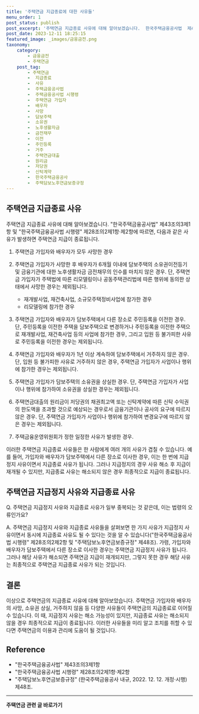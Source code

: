 ```yaml
---
title: '주택연금 지급종료에 대한 사유들'
menu_order: 1
post_status: publish
post_excerpt: '주택연금 지급종료 사유에 대해 알아보겠습니다.  한국주택금융공사법  제43조의3제1항 및  한국주택금융공사법 시행령  제28조의2제1항 제2항에 따르면, 다음과 같은 사유가 발생하면 주택연금 지급이 종료됩니다.'
post_date: 2023-12-11 18:25:15
featured_image: _images/금융금전.png
taxonomy:
    category:
        - 금융금전
        - 주택연금
    post_tag:
        - 주택연금
        -  지급종료
        -  사유
        -  주택금융공사법
        -  주택금융공사법 시행령
        -  주택연금 가입자
        -  배우자
        -  사망
        -  담보주택
        -  소유권
        -  노후생활자금
        -  금전채무
        -  이전
        -  주민등록
        -  거주
        -  주택연금대출
        -  원리금
        -  저당권
        -  신탁계약
        -  한국주택금융공사
        -  주택담보노후연금보증규정
---
```



## 주택연금 지급종료 사유

주택연금 지급종료 사유에 대해 알아보겠습니다. "한국주택금융공사법" 제43조의3제1항 및 "한국주택금융공사법 시행령" 제28조의2제1항·제2항에 따르면, 다음과 같은 사유가 발생하면 주택연금 지급이 종료됩니다.

1. 주택연금 가입자와 배우자가 모두 사망한 경우
2. 주택연금 가입자가 사망한 후 배우자가 6개월 이내에 담보주택의 소유권이전등기 및 금융기관에 대한 노후생활자금 금전채무의 인수를 마치지 않은 경우. 단, 주택연금 가입자가 주택법에 따른 리모델링이나 공동주택관리법에 따른 행위에 동의한 상태에서 사망한 경우는 제외됩니다.
   * 재개발사업, 재건축사업, 소규모주택정비사업에 참가한 경우
   * 리모델링에 참가한 경우

3. 주택연금 가입자와 배우자가 담보주택에서 다른 장소로 주민등록을 이전한 경우. 단, 주민등록을 이전한 주택을 담보주택으로 변경하거나 주민등록을 이전한 주택으로 재개발사업, 재건축사업 등의 사업에 참가한 경우, 그리고 입원 등 불가피한 사유로 주민등록을 이전한 경우는 제외됩니다.

4. 주택연금 가입자와 배우자가 1년 이상 계속하여 담보주택에서 거주하지 않은 경우. 단, 입원 등 불가피한 사유로 거주하지 않은 경우, 주택연금 가입자가 사업이나 행위에 참가한 경우는 제외됩니다.

5. 주택연금 가입자가 담보주택의 소유권을 상실한 경우. 단, 주택연금 가입자가 사업이나 행위에 참가하여 소유권을 상실한 경우는 제외됩니다.

6. 주택연금대출의 원리금이 저당권의 채권최고액 또는 신탁계약에 따른 신탁 수익권의 한도액을 초과할 것으로 예상되는 경우로서 금융기관이나 공사의 요구에 따르지 않은 경우. 단, 주택연금 가입자가 사업이나 행위에 참가하여 변경요구에 따르지 않은 경우는 제외됩니다.

7. 주택금융운영위원회가 정한 일정한 사유가 발생한 경우.

이러한 주택연금 지급종료 사유들은 한 사람에게 여러 개의 사유가 겹칠 수 있습니다. 예를 들어, 가입자와 배우자가 담보주택에서 다른 장소로 이사한 경우, 이는 한 번에 지급정지 사유이면서 지급종료 사유가 됩니다. 그러나 지급정지의 경우 사유 해소 후 지급이 재개될 수 있지만, 지급종료 사유는 해소되지 않은 경우 최종적으로 지급이 종료됩니다.

## 주택연금 지급정지 사유와 지급종료 사유

Q. 주택연금 지급정지 사유와 지급종료 사유가 일부 중복되는 것 같은데, 이는 법령의 오류인가요?

A. 주택연금 지급정지 사유와 지급종료 사유들을 살펴보면 한 가지 사유가 지급정지 사유이면서 동시에 지급종료 사유도 될 수 있다는 것을 알 수 있습니다("한국주택금융공사법 시행령" 제28조의2제2항 및 "주택담보노후연금보증규정" 제48조). 가령, 가입자와 배우자가 담보주택에서 다른 장소로 이사한 경우는 주택연금 지급정지 사유가 됩니다. 그러나 해당 사유가 해소되면 주택연금 지급이 재개되지만, 그렇지 못한 경우 해당 사유는 최종적으로 주택연금 지급종료 사유가 되는 것입니다.

## 결론

이상으로 주택연금의 지급종료 사유에 대해 알아보았습니다. 주택연금 가입자와 배우자의 사망, 소유권 상실, 거주하지 않음 등 다양한 사유들이 주택연금의 지급종료로 이어질 수 있습니다. 이 때, 지급정지 사유는 해소 가능성이 있지만, 지급종료 사유는 해소되지 않을 경우 최종적으로 지급이 종료됩니다. 이러한 사유들을 미리 알고 조치를 취할 수 있다면 주택연금의 이용과 관리에 도움이 될 것입니다.

## Reference
- "한국주택금융공사법" 제43조의3제1항
- "한국주택금융공사법 시행령" 제28조의2제1항·제2항
- "주택담보노후연금보증규정" (한국주택금융공사 내규, 2022. 12. 12. 개정·시행) 제48조.
<!-- wp:separator -->
<hr class="wp-block-separator has-alpha-channel-opacity"/>
<!-- /wp:separator -->

<!-- wp:group {"backgroundColor":"base","layout":{"type":"constrained"}} -->
<div class="wp-block-group has-base-background-color has-background"><!-- wp:paragraph {"align":"center","fontSize":"medium"} -->
<p class="has-text-align-center has-large-font-size"><strong>주택연금 관련 글 바로가기</strong></p>
<!-- /wp:paragraph -->


<!-- wp:latest-posts
{"categories":[{"id":14528,"count":19,"description":"","link":"https://uknowlaw.com/category/%ec%a3%bc%ed%83%9d%ec%97%b0%ea%b8%88/","name":"주택연금","slug":"주택연금","taxonomy":"category","parent":0,"meta":[],"_links":{"self":[{"href":"https://uknowlaw.com/wp-json/wp/v2/categories/14528"}],"collection":[{"href":"https://uknowlaw.com/wp-json/wp/v2/categories"}],"about":[{"href":"https://uknowlaw.com/wp-json/wp/v2/taxonomies/category"}],"wp:post_type":[{"href":"https://uknowlaw.com/wp-json/wp/v2/posts?categories=14528"}],"curies":[{"name":"wp","href":"https://api.w.org/{rel}","templated":true}]}}],"postsToShow":100,"excerptLength":28,"postLayout":"grid","columns":2,"featuredImageAlign":"left","featuredImageSizeSlug":"large","fontSize":"small"} /--></div>
<!-- /wp:group -->